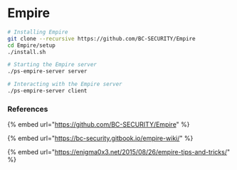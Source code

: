 # Empire

```bash
# Installing Empire
git clone --recursive https://github.com/BC-SECURITY/Empire
cd Empire/setup
./install.sh

# Starting the Empire server
./ps-empire-server server

# Interacting with the Empire server
./ps-empire-server client
```

### References

{% embed url="https://github.com/BC-SECURITY/Empire" %}

{% embed url="https://bc-security.gitbook.io/empire-wiki/" %}

{% embed url="https://enigma0x3.net/2015/08/26/empire-tips-and-tricks/" %}
